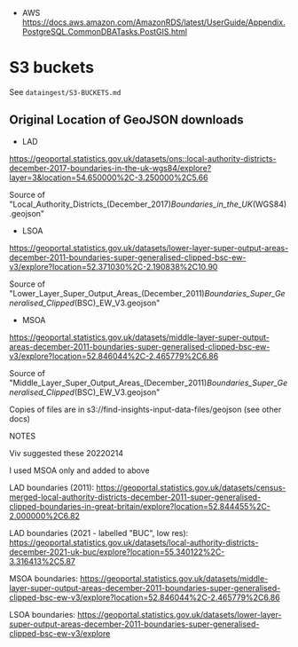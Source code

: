 * AWS
https://docs.aws.amazon.com/AmazonRDS/latest/UserGuide/Appendix.PostgreSQL.CommonDBATasks.PostGIS.html

# S3 buckets

See `dataingest/S3-BUCKETS.md`


## Original Location of GeoJSON downloads

* LAD

https://geoportal.statistics.gov.uk/datasets/ons::local-authority-districts-december-2017-boundaries-in-the-uk-wgs84/explore?layer=3&location=54.650000%2C-3.250000%2C5.66

Source of "Local_Authority_Districts_(December_2017)_Boundaries_in_the_UK_(WGS84).geojson"

* LSOA

https://geoportal.statistics.gov.uk/datasets/lower-layer-super-output-areas-december-2011-boundaries-super-generalised-clipped-bsc-ew-v3/explore?location=52.371030%2C-2.190838%2C10.90

Source of "Lower_Layer_Super_Output_Areas_(December_2011)_Boundaries_Super_Generalised_Clipped_(BSC)_EW_V3.geojson"

* MSOA

https://geoportal.statistics.gov.uk/datasets/middle-layer-super-output-areas-december-2011-boundaries-super-generalised-clipped-bsc-ew-v3/explore?location=52.846044%2C-2.465779%2C6.86

Source of "Middle_Layer_Super_Output_Areas_(December_2011)_Boundaries_Super_Generalised_Clipped_(BSC)_EW_V3.geojson"

Copies of files are in s3://find-insights-input-data-files/geojson (see other docs)

NOTES

Viv suggested these 20220214 

I used MSOA only and added to above

LAD boundaries (2011):
https://geoportal.statistics.gov.uk/datasets/census-merged-local-authority-districts-december-2011-super-generalised-clipped-boundaries-in-great-britain/explore?location=52.844455%2C-2.000000%2C6.82

LAD boundaries (2021 - labelled "BUC", low res): 
https://geoportal.statistics.gov.uk/datasets/local-authority-districts-december-2021-uk-buc/explore?location=55.340122%2C-3.316413%2C5.87

MSOA boundaries: 
https://geoportal.statistics.gov.uk/datasets/middle-layer-super-output-areas-december-2011-boundaries-super-generalised-clipped-bsc-ew-v3/explore?location=52.846044%2C-2.465779%2C6.86

LSOA boundaries:
https://geoportal.statistics.gov.uk/datasets/lower-layer-super-output-areas-december-2011-boundaries-super-generalised-clipped-bsc-ew-v3/explore
